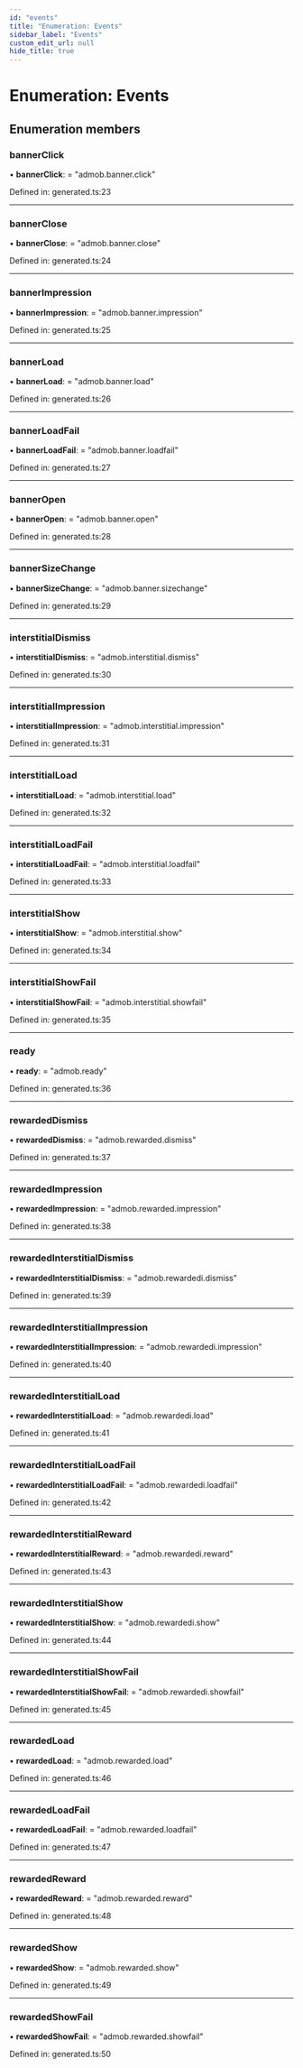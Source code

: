 ```yaml
---
id: "events"
title: "Enumeration: Events"
sidebar_label: "Events"
custom_edit_url: null
hide_title: true
---
```


# Enumeration: Events

## Enumeration members

### bannerClick

• **bannerClick**: = "admob.banner.click"

Defined in: generated.ts:23

___

### bannerClose

• **bannerClose**: = "admob.banner.close"

Defined in: generated.ts:24

___

### bannerImpression

• **bannerImpression**: = "admob.banner.impression"

Defined in: generated.ts:25

___

### bannerLoad

• **bannerLoad**: = "admob.banner.load"

Defined in: generated.ts:26

___

### bannerLoadFail

• **bannerLoadFail**: = "admob.banner.loadfail"

Defined in: generated.ts:27

___

### bannerOpen

• **bannerOpen**: = "admob.banner.open"

Defined in: generated.ts:28

___

### bannerSizeChange

• **bannerSizeChange**: = "admob.banner.sizechange"

Defined in: generated.ts:29

___

### interstitialDismiss

• **interstitialDismiss**: = "admob.interstitial.dismiss"

Defined in: generated.ts:30

___

### interstitialImpression

• **interstitialImpression**: = "admob.interstitial.impression"

Defined in: generated.ts:31

___

### interstitialLoad

• **interstitialLoad**: = "admob.interstitial.load"

Defined in: generated.ts:32

___

### interstitialLoadFail

• **interstitialLoadFail**: = "admob.interstitial.loadfail"

Defined in: generated.ts:33

___

### interstitialShow

• **interstitialShow**: = "admob.interstitial.show"

Defined in: generated.ts:34

___

### interstitialShowFail

• **interstitialShowFail**: = "admob.interstitial.showfail"

Defined in: generated.ts:35

___

### ready

• **ready**: = "admob.ready"

Defined in: generated.ts:36

___

### rewardedDismiss

• **rewardedDismiss**: = "admob.rewarded.dismiss"

Defined in: generated.ts:37

___

### rewardedImpression

• **rewardedImpression**: = "admob.rewarded.impression"

Defined in: generated.ts:38

___

### rewardedInterstitialDismiss

• **rewardedInterstitialDismiss**: = "admob.rewardedi.dismiss"

Defined in: generated.ts:39

___

### rewardedInterstitialImpression

• **rewardedInterstitialImpression**: = "admob.rewardedi.impression"

Defined in: generated.ts:40

___

### rewardedInterstitialLoad

• **rewardedInterstitialLoad**: = "admob.rewardedi.load"

Defined in: generated.ts:41

___

### rewardedInterstitialLoadFail

• **rewardedInterstitialLoadFail**: = "admob.rewardedi.loadfail"

Defined in: generated.ts:42

___

### rewardedInterstitialReward

• **rewardedInterstitialReward**: = "admob.rewardedi.reward"

Defined in: generated.ts:43

___

### rewardedInterstitialShow

• **rewardedInterstitialShow**: = "admob.rewardedi.show"

Defined in: generated.ts:44

___

### rewardedInterstitialShowFail

• **rewardedInterstitialShowFail**: = "admob.rewardedi.showfail"

Defined in: generated.ts:45

___

### rewardedLoad

• **rewardedLoad**: = "admob.rewarded.load"

Defined in: generated.ts:46

___

### rewardedLoadFail

• **rewardedLoadFail**: = "admob.rewarded.loadfail"

Defined in: generated.ts:47

___

### rewardedReward

• **rewardedReward**: = "admob.rewarded.reward"

Defined in: generated.ts:48

___

### rewardedShow

• **rewardedShow**: = "admob.rewarded.show"

Defined in: generated.ts:49

___

### rewardedShowFail

• **rewardedShowFail**: = "admob.rewarded.showfail"

Defined in: generated.ts:50
